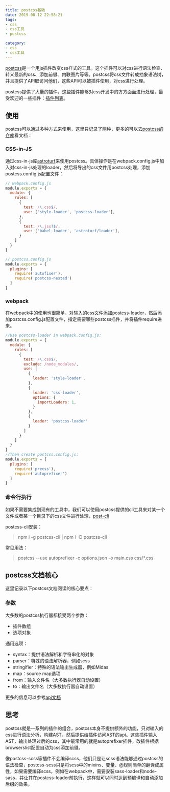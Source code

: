 ```yaml
---
title: postcss基础
date: 2019-08-12 22:58:21
tags:
- css
- css工具
- postcss

category:
- css
- css工具
---
```


[postcss](https://github.com/postcss/postcss)是一个用js插件改变css样式的工具。这个插件可以对css进行语法检查、转义最新的css、添加前缀、内联图片等等。postcss将css文件转成抽象语法树，并且提供了API取访问他们，这些API可以被插件使用，对css进行处理。

postcss提供了大量的插件，这些插件能够对css开发中的方方面面进行处理，最受欢迎的一些插件：[插件列表](https://github.com/postcss/postcss#plugins)。

## 使用
postcss可以通过多种方式来使用，这里只记录了两种，更多的可以去[postcss的仓库](https://github.com/postcss/postcss)看文档：
### CSS-in-JS
通过css-in-js库[astroturf](https://github.com/4Catalyzer/astroturf)来使用postcss。具体操作是在webpack.config.js中加入对css-in-js处理的loader，然后将导出的css文件用postcss处理，添加postcss.config.js配置文件：
```js
// webpack.config.js
module.exports = {
  module: {
    rules: [
      {
        test: /\.css$/,
        use: ['style-loader', 'postcss-loader'],
      },
      {
        test: /\.jsx?$/,
        use: ['babel-loader', 'astroturf/loader'],
      }
    ]
  }
}

// postcss.config.js
module.exports = {
  plugins: [
    require('autofixer'),
    require('postcss-nested')
  ]
}
```

### webpack
在webpack中的使用也很简单，对输入的css文件添加postcss-loader，然后添加postcss.config.js配置文件，指定需要哪些postcss插件，并将插件require进来。
```js
//Use postcss-loader in webpack.config.js:
module.exports = {
  module: {
    rules: [
      {
        test: /\.css$/,
        exclude: /node_modules/,
        use: [
          {
            loader: 'style-loader',
          },
          {
            loader: 'css-loader',
            options: {
              importLoaders: 1,
            }
          },
          {
            loader: 'postcss-loader'
          }
        ]
      }
    ]
  }
}
//Then create postcss.config.js:
module.exports = {
  plugins: [
    require('precss'),
    require('autoprefixer')
  ]
}
```

### 命令行执行
如果不需要集成到现有的工具中，我们可以使用postcss提供的cli工具来对某一个文件或者某一个目录下的css文件进行处理，[post-cli](https://github.com/postcss/postcss-cli)

postcss-cli安装：
> npm i -g postcss-cli |
> npm i -D postcss-cli

常见用法：
> postcss --use autoprefixer -c options.json -o main.css css/*.css

## postcss文档核心
这里记录以下postcss文档阅读的核心要点：

### 参数
大多数的postcss执行器都接受两个参数：
* 插件数组
* 选项对象

通用选项：
* syntax：提供语法解析和字符串化的对象
* parser：特殊的语法解析器，例如scss
* stringifier：特殊的语法输出生成器，例如Midas
* map：source map选项
* from：输入文件名（大多数执行器自动设置）
* to：输出文件名（大多数执行器自动设置）

更多的信息可以参考[api文档](https://github.com/postcss/postcss/tree/master/docs)
## 思考
postcss就是一系列的插件的组合，postcss本身不提供额外的功能，只对输入的css进行语法分析，构建AST，然后提供给插件访问AST的api。这些插件输入AST，输出处理过后的css，其中最常用的就是autoprefixer插件，改插件根据browserslist配置自动为css添加前缀。

像postcss-scss等插件不会编译scss，他们只是让scss语法能够通过postcss的语法检查，postcss-scss只是将scss中的mixins、变量、@规则简单的翻译成属性，如果需要编译scss，例如在webpack中，需要安装sass-loader和node-sass，并让其在postcss-loader前执行，这样就可以同时达到预编译和自动添加后缀的效果。